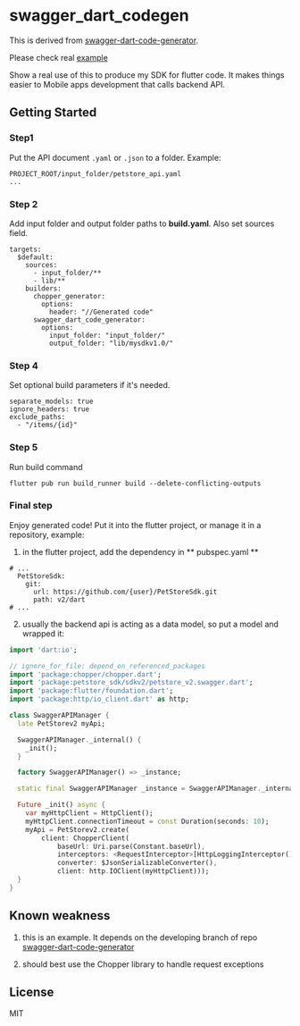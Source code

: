 # swagger_dart_codegen

This is derived from [swagger-dart-code-generator](https://github.com/epam-cross-platform-lab/swagger-dart-code-generator/).

Please check real [example](https://github.com/epam-cross-platform-lab/swagger-dart-code-generator/tree/master/example)

Show a real use of this to produce my SDK for flutter code. It makes things easier to Mobile apps development that calls backend API.

## Getting Started

### Step1
Put the API document `.yaml` or `.json` to a folder. Example:

```
PROJECT_ROOT/input_folder/petstore_api.yaml
...
```

### Step 2
Add input folder and output folder paths to **build.yaml**. Also set sources field.

```
targets:
  $default:
    sources:     
      - input_folder/**
      - lib/**
    builders:
      chopper_generator:
        options:
          header: "//Generated code"
      swagger_dart_code_generator:
        options:
          input_folder: "input_folder/"
          output_folder: "lib/mysdkv1.0/"
```

### Step 4
Set optional build parameters if it's needed.

```
separate_models: true
ignore_headers: true
exclude_paths:
  - "/items/{id}"
```

### Step 5
Run build command

```
flutter pub run build_runner build --delete-conflicting-outputs
```

### Final step
Enjoy generated code!
Put it into the flutter project, or manage it in a repository, example:

1. in the flutter project, add the dependency in ** pubspec.yaml **
```
# ...
  PetStoreSdk:
    git:
      url: https://github.com/{user}/PetStoreSdk.git
      path: v2/dart
# ...
```

2. usually the backend api is acting as a data model, so put a model and wrapped it:
```dart
import 'dart:io';

// ignore_for_file: depend_on_referenced_packages
import 'package:chopper/chopper.dart';
import 'package:petstore_sdk/sdkv2/petstore_v2.swagger.dart';
import 'package:flutter/foundation.dart';
import 'package:http/io_client.dart' as http;

class SwaggerAPIManager {
  late PetStorev2 myApi;

  SwaggerAPIManager._internal() {
    _init();
  }

  factory SwaggerAPIManager() => _instance;

  static final SwaggerAPIManager _instance = SwaggerAPIManager._internal();

  Future _init() async {
    var myHttpClient = HttpClient();
    myHttpClient.connectionTimeout = const Duration(seconds: 10);
    myApi = PetStorev2.create(
        client: ChopperClient(
            baseUrl: Uri.parse(Constant.baseUrl),
            interceptors: <RequestInterceptor>[HttpLoggingInterceptor()],
            converter: $JsonSerializableConverter(),
            client: http.IOClient(myHttpClient)));
  }
}

```

## Known weakness
1. this is an example. It depends on the developing branch of repo [swagger-dart-code-generator](https://github.com/epam-cross-platform-lab/swagger-dart-code-generator/)

2. should best use the Chopper library to handle request exceptions

## License
MIT